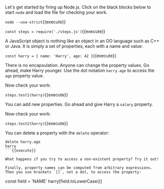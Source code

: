 Let's get started by firing up Node.js. Click on the black blocks below to start `node` and load the file for checking your work.

`node --use-strict`{{execute}}

`const steps = require('./steps.js')`{{execute}}

A JavaScript object is nothing like an object in an OO language such as C++ or Java. It is simply a set of properties, each with a name and value:

```const harry = { name: 'Harry', age: 42 }```{{execute}}

There is no encapsulation. Anyone can change the property values. Go ahead, make Harry younger. Use the dot notation `harry.age` to access the `age` property value.

Now check your work:

`steps.test1(harry)`{{execute}}

You can add new properties. Go ahead and give Harry a `salary` property.

Now check your work:

`steps.test2(harry)`{{execute}}

You can delete a property with the `delete` operator:

```
delete harry.age
harry
```{{execute}}

What happens if you try to access a non-existent property? Try it out!

Finally, property names can be computed from arbitrary expressions. Then you use brackets `[]`, not a dot, to access the property:

```
const field = 'NAME'
harry[field.toLowerCase()]
```{{execute}}








